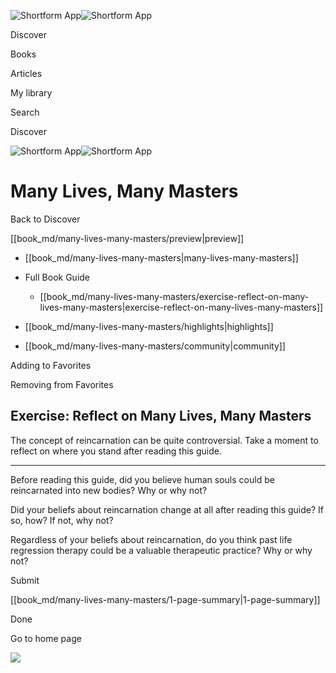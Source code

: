 ![Shortform App](/img/logo.36a2399e.svg)![Shortform App](/img/logo-dark.70c1b072.svg)

Discover

Books

Articles

My library

Search

Discover

![Shortform App](/img/logo.36a2399e.svg)![Shortform App](/img/logo-dark.70c1b072.svg)

# Many Lives, Many Masters

Back to Discover

[[book_md/many-lives-many-masters/preview|preview]]

  * [[book_md/many-lives-many-masters|many-lives-many-masters]]
  * Full Book Guide

    * [[book_md/many-lives-many-masters/exercise-reflect-on-many-lives-many-masters|exercise-reflect-on-many-lives-many-masters]]
  * [[book_md/many-lives-many-masters/highlights|highlights]]
  * [[book_md/many-lives-many-masters/community|community]]



Adding to Favorites 

Removing from Favorites 

## Exercise: Reflect on Many Lives, Many Masters

The concept of reincarnation can be quite controversial. Take a moment to reflect on where you stand after reading this guide.

* * *

Before reading this guide, did you believe human souls could be reincarnated into new bodies? Why or why not?

Did your beliefs about reincarnation change at all after reading this guide? If so, how? If not, why not?

Regardless of your beliefs about reincarnation, do you think past life regression therapy could be a valuable therapeutic practice? Why or why not?

Submit 

[[book_md/many-lives-many-masters/1-page-summary|1-page-summary]]

Done

Go to home page 

![](https://bat.bing.com/action/0?ti=56018282&Ver=2&mid=d395f1ae-4dca-4af7-82b3-3efff94be890&sid=f30c5e70639211ee87d33f0876d93783&vid=f30c9700639211eeb3a75d830392c94f&vids=0&msclkid=N&pi=0&lg=en-US&sw=800&sh=600&sc=24&nwd=1&tl=Shortform%20%7C%20Many%20Lives,%20Many%20Masters&p=https%3A%2F%2Fwww.shortform.com%2Fapp%2Fbook%2Fmany-lives-many-masters%2Fexercise-reflect-on-many-lives-many-masters&r=&lt=420&evt=pageLoad&sv=1&rn=603714)
